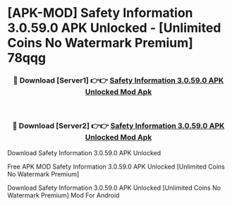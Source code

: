 # [APK-MOD] Safety Information 3.0.59.0 APK Unlocked - [Unlimited Coins No Watermark Premium] 78qqg



<div align="center">
<h3>🔴 Download [Server1] 👉👉 <a href="https://momento.my/?title=Safety_Information_3.0.59.0_APK_Unlocked">Safety Information 3.0.59.0 APK Unlocked Mod Apk</a></h3><br>

<h3>🔴 Download [Server2] 👉👉 <a href="https://momento.my/?title=Safety_Information_3.0.59.0_APK_Unlocked">Safety Information 3.0.59.0 APK Unlocked Mod Apk</a></h3>
</div>



Download Safety Information 3.0.59.0 APK Unlocked 

Free APK MOD Safety Information 3.0.59.0 APK Unlocked [Unlimited Coins No Watermark Premium]

Download Safety Information 3.0.59.0 APK Unlocked [Unlimited Coins No Watermark Premium] Mod For Android
